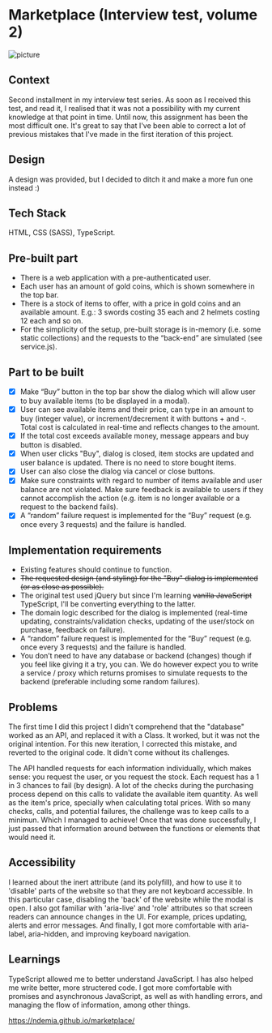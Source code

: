 # Marketplace (Interview test, volume 2)

![picture](https://demia.me/assets/images/marketplace_x2.png)

## Context
Second installment in my interview test series. As soon as I received this test, and read it, I realised that it was not a possibility with my current knowledge at that point in time. Until now, this assignment has been the most difficult one. It's great to say that I've been able to correct a lot of previous mistakes that I've made in the first iteration of this project.

## Design
A design was provided, but I decided to ditch it and make a more fun one instead :)

## Tech Stack
HTML, CSS (SASS), TypeScript.

## Pre-built part
- There is a web application with a pre-authenticated user.
- Each user has an amount of gold coins, which is shown somewhere in the top bar.
- There is a stock of items to offer, with a price in gold coins and an available amount. E.g.: 3 swords costing 35 each and 2 helmets costing 12 each and so on.
- For the simplicity of the setup, pre-built storage is in-memory (i.e. some static collections) and the requests to the “back-end” are simulated (see service.js).

## Part to be built
- [x] Make “Buy” button in the top bar show the dialog which will allow user to buy available items (to be displayed in a modal).
- [x] User can see available items and their price, can type in an amount to buy (integer value), or increment/decrement it with buttons + and -. Total cost is calculated in real-time and reflects changes to the amount.
- [x] If the total cost exceeds available money, message appears and buy button is disabled.
- [x] When user clicks "Buy", dialog is closed, item stocks are updated and user balance is updated. There is no need to store bought items.
- [x] User can also close the dialog via cancel or close buttons.
- [x] Make sure constraints with regard to number of items available and user balance are not violated. Make sure feedback is available to users if they cannot accomplish the action (e.g. item is no longer available or a request to the backend fails).
- [x] A “random” failure request is implemented for the “Buy” request (e.g. once every 3 requests) and the failure is handled.

## Implementation requirements
- Existing features should continue to function.
- ~~The requested design (and styling) for the "Buy" dialog is implemented (or as close as possible).~~
- The original test used jQuery but since I'm learning ~~vanilla JavaScript~~ TypeScript, I'll be converting everything to the latter.
- The domain logic described for the dialog is implemented (real-time updating, constraints/validation checks, updating of the user/stock on purchase, feedback on failure).
- A “random” failure request is implemented for the “Buy” request (e.g. once every 3 requests) and the failure is handled.
- You don’t need to have any database or backend (changes) though if you feel like giving it a try, you can. We do however expect you to write a service / proxy which returns promises to simulate requests to the backend (preferable including some random failures).

## Problems
The first time I did this project I didn't comprehend that the "database" worked as an API, and replaced it with a Class. It worked, but it was not the original intention. For this new iteration, I corrected this mistake, and reverted to the original code. It didn't come without its challenges.

The API handled requests for each information individually, which makes sense: you request the user, or you request the stock. Each request has a 1 in 3 chances to fail (by design). A lot of the checks during the purchasing process depend on this calls to validate the available item quantity. As well as the item's price, specially when calculating total prices. With so many checks, calls, and potential failures, the challenge was to keep calls to a minimun. Which I managed to achieve! Once that was done successfully, I just passed that information around between the functions or elements that would need it. 

## Accessibility
I learned about the inert attribute (and its polyfill), and how to use it to 'disable' parts of the website so that they are not keyboard accessible. In this particular case, disabling the 'back' of the website while the modal is open. I also got familiar with 'aria-live' and 'role' attributes so that screen readers can announce changes in the UI. For example, prices updating, alerts and error messages. And finally, I got more comfortable with aria-label, aria-hidden, and improving keyboard navigation.

## Learnings
TypeScript allowed me to better understand JavaScript. I has also helped me write better, more structered code. I got more comfortable with promises and asynchronous JavaScript, as well as with handling errors, and managing the flow of information, among other things. 

https://ndemia.github.io/marketplace/
